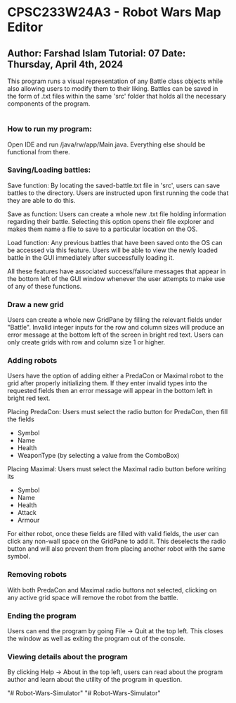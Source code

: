 # CPSC233W24A3 - Robot Wars Map Editor
Author: Farshad Islam
Tutorial: 07
Date: Thursday, April 4th, 2024
-----------------------------------------
This program runs a visual representation of any Battle
class objects while also allowing users to modify them to their
liking. Battles can be saved in the form of .txt files within
the same 'src' folder that holds all the necessary components of the program.
#
### How to run my program:
Open IDE and run /java/rw/app/Main.java. 
Everything else should be functional from there.

### Saving/Loading battles:

Save function: By locating the saved-battle.txt file in 'src',
users can save battles to the directory. Users are instructed
upon first running the code that they are able to do this.

Save as function: Users can create a whole new .txt file
holding information regarding their battle. Selecting this
option opens their file explorer and makes them name a file
to save to a particular location on the OS.

Load function: Any previous battles that have been saved onto
the OS can be accessed via this feature. Users will be able to
view the newly loaded battle in the GUI immediately after
successfully loading it.

All these features have associated success/failure messages
that appear in the bottom left of the GUI window whenever 
the user attempts to make use of any of these functions.

### Draw a new grid

Users can create a whole new GridPane by filling the relevant fields under "Battle".
Invalid integer inputs for the row and column sizes will produce an error message
at the bottom left of the screen in bright red text. Users can only create grids with row
and column size 1 or higher.

### Adding robots

Users have the option of adding either a PredaCon or 
Maximal robot to the grid after properly initializing them.
If they enter invalid types into the requested fields then an error 
message will appear in the bottom left in bright red text.

Placing PredaCon: Users must select the radio button for PredaCon, then fill the fields
- Symbol
- Name
- Health
- WeaponType (by selecting a value from the ComboBox)

Placing Maximal: Users must select the Maximal radio button before writing its
- Symbol
- Name
- Health
- Attack
- Armour

For either robot, once these fields are filled with valid fields, the user can
click any non-wall space on the GridPane to add it. This deselects the radio button
and will also prevent them from placing another robot with the same symbol. 

### Removing robots

With both PredaCon and Maximal radio buttons not selected, clicking on any active 
grid space will remove the robot from the battle.

### Ending the program
Users can end the program by going File -> Quit at the top left. This closes the window
as well as exiting the program out of the console.

### Viewing details about the program
By clicking Help -> About in the top left, users can read about the program author
and learn about the utility of the program in question.






"# Robot-Wars-Simulator" 
"# Robot-Wars-Simulator" 
